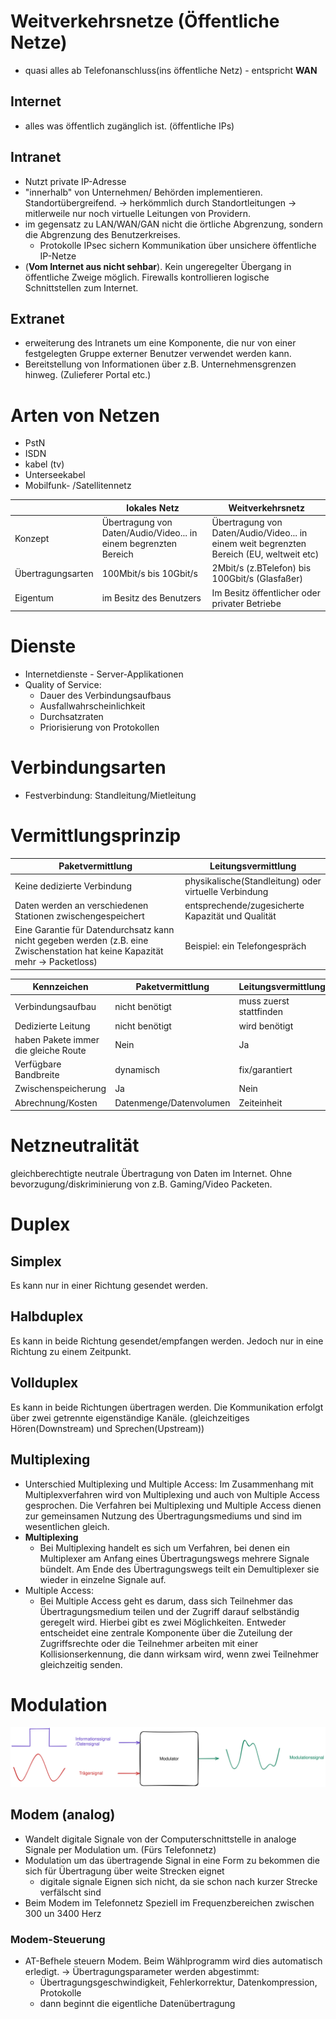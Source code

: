 # Weitverkehrsnetze (Öffentliche Netze)
- quasi alles ab Telefonanschluss(ins öffentliche Netz) - entspricht **WAN**

## Internet
- alles was öffentlich zugänglich ist. (öffentliche IPs)
## Intranet
- Nutzt private IP-Adresse
- "innerhalb" von Unternehmen/ Behörden implementieren. Standortübergreifend. -> herkömmlich durch Standortleitungen -> mitlerweile nur noch virtuelle Leitungen von Providern.
- im gegensatz zu LAN/WAN/GAN nicht die örtliche Abgrenzung, sondern die Abgrenzung des Benutzerkreises.
    - Protokolle IPsec sichern Kommunikation über unsichere öffentliche IP-Netze
- (**Vom Internet aus nicht sehbar**). Kein ungeregelter Übergang in öffentliche Zweige möglich. Firewalls kontrollieren logische Schnittstellen zum Internet. 

## Extranet
- erweiterung des Intranets um eine Komponente, die nur von einer festgelegten Gruppe externer Benutzer verwendet werden kann.
- Bereitstellung von Informationen über z.B. Unternehmensgrenzen hinweg. (Zulieferer Portal etc.)


# Arten von Netzen
- PstN
- ISDN
- kabel (tv)
- Unterseekabel
- Mobilfunk- /Satellitennetz

||lokales Netz|Weitverkehrsnetz|
|---|---|---|
|Konzept|Übertragung von Daten/Audio/Video... in einem begrenzten Bereich | Übertragung von Daten/Audio/Video... in einem weit begrenzten Bereich (EU, weltweit etc)|
|Übertragungsarten|100Mbit/s bis 10Gbit/s|2Mbit/s (z.BTelefon) bis 100Gbit/s (Glasfaßer)|
|Eigentum|im Besitz des Benutzers|Im Besitz öffentlicher oder privater Betriebe|


# Dienste
- Internetdienste - Server-Applikationen
- Quality of Service:
    - Dauer des Verbindungsaufbaus
    - Ausfallwahrscheinlichkeit
    - Durchsatzraten
    - Priorisierung von Protokollen

# Verbindungsarten

- Festverbindung: Standleitung/Mietleitung

# Vermittlungsprinzip
|Paketvermittlung|Leitungsvermittlung|
|---|---|
|Keine dedizierte Verbindung|physikalische(Standleitung) oder virtuelle Verbindung|
|Daten werden an verschiedenen Stationen zwischengespeichert|entsprechende/zugesicherte Kapazität und Qualität|
|Eine Garantie für Datendurchsatz kann nicht gegeben werden (z.B. eine Zwischenstation hat keine Kapazität mehr -> Packetloss)|Beispiel: ein Telefongespräch|

|Kennzeichen|Paketvermittlung|Leitungsvermittlung|
|---|---|---|
|Verbindungsaufbau|nicht benötigt|muss zuerst stattfinden|
|Dedizierte Leitung|nicht benötigt|wird benötigt|
|haben Pakete immer die gleiche Route|Nein|Ja|
|Verfügbare Bandbreite|dynamisch|fix/garantiert|
|Zwischenspeicherung|Ja|Nein|
|Abrechnung/Kosten|Datenmenge/Datenvolumen|Zeiteinheit|

# Netzneutralität
gleichberechtigte neutrale Übertragung von Daten im Internet. Ohne bevorzugung/diskriminierung von z.B. Gaming/Video Packeten.

# Duplex

## Simplex
Es kann nur in einer Richtung gesendet werden.
## Halbduplex
Es kann in beide Richtung gesendet/empfangen werden. Jedoch nur in eine Richtung zu einem Zeitpunkt.
## Vollduplex
Es kann in beide Richtungen übertragen werden. Die Kommunikation erfolgt über zwei getrennte eigenständige Kanäle. (gleichzeitiges Hören(Downstream) und Sprechen(Upstream))
## Multiplexing
- Unterschied Multiplexing und Multiple Access:
Im Zusammenhang mit Multiplexverfahren wird von Multiplexing und auch von Multiple Access gesprochen. Die Verfahren bei Multiplexing und Multiple Access dienen zur gemeinsamen Nutzung des Übertragungsmediums und sind im wesentlichen gleich.
- **Multiplexing**
    - Bei Multiplexing handelt es sich um Verfahren, bei denen ein Multiplexer am Anfang eines Übertragungswegs mehrere Signale bündelt. Am Ende des Übertragungswegs teilt ein Demultiplexer sie wieder in einzelne Signale auf.
- Multiple Access:
    - Bei Multiple Access geht es darum, dass sich Teilnehmer das Übertragungsmedium teilen und der Zugriff darauf selbständig geregelt wird. Hierbei gibt es zwei Möglichkeiten. Entweder entscheidet eine zentrale Komponente über die Zuteilung der Zugriffsrechte oder die Teilnehmer arbeiten mit einer Kollisionserkennung, die dann wirksam wird, wenn zwei Teilnehmer gleichzeitig senden.

# Modulation
![](./excalidraw/modulation.svg)
## Modem (analog)
- Wandelt digitale Signale von der Computerschnittstelle in analoge Signale per Modulation um. (Fürs Telefonnetz)
- Modulation um das übertragende Signal in eine Form zu bekommen die sich für Übertragung über weite Strecken eignet 
    - digitale signale Eignen sich nicht, da sie schon nach kurzer Strecke verfälscht sind
- Beim Modem im Telefonnetz Speziell im Frequenzbereichen zwischen 300 un 3400 Herz
### Modem-Steuerung
- AT-Befhele steuern Modem. Beim Wählprogramm wird dies automatisch erledigt. -> Übertragungsparameter werden abgestimmt:
    - Übertragungsgeschwindigkeit, Fehlerkorrektur, Datenkompression, Protokolle
    - dann beginnt die eigentliche Datenübertragung

